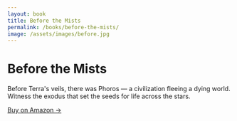 ```yaml
---
layout: book
title: Before the Mists
permalink: /books/before-the-mists/
image: /assets/images/before.jpg
---
```


# Before the Mists

Before Terra's veils, there was Phoros — a civilization fleeing a dying world. Witness the exodus that set the seeds for life across the stars.

<a href="https://kdp.amazon.com/amazon-dp-action/us/dualbookshelf.marketplacelink/B0F5P6YJD8" class="button" target="_blank">Buy on Amazon →</a>
